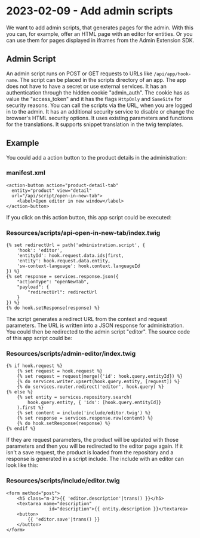 # 2023-02-09 - Add admin scripts

We want to add admin scripts, that generates pages for the admin.
With this you can, for example, offer an HTML page with an editor for entities.
Or you can use them for pages displayed in iframes from the Admin Extension SDK.

## Admin Script
An admin script runs on POST or GET requests to URLs like `/api/app/hook-name`.
The script can be placed in the scripts directory of an app.
The app does not have to have a secret or use external services.
It has an authentication through the hidden cookie "admin_auth".
The cookie has as value the "access_token" and it has the flags `HttpOnly` and `SameSite` for security reasons.
You can call the scripts via the URL, when you are logged in to the admin.
It has an additional security service to disable or change the browser's HTML security options.
It uses existing parameters and functions for the translations.
It supports snippet translation in the twig templates.

## Example

You could add a action button to the product details in the administration:

### manifest.xml
```twig
<action-button action="product-detail-tab"
  entity="product" view="detail"
  url="/api/script/open-in-new-tab">
    <label>Open editor in new window</label>
</action-button>
```

If you click on this action button, this app script could be executed:

### Resources/scripts/api-open-in-new-tab/index.twig
```twig
{% set redirectUrl = path('administration.script', {
    'hook': 'editor',
    'entityId': hook.request.data.ids|first,
    'entity': hook.request.data.entity,
    'sw-context-language': hook.context.languageId
}) %}
{% set response = services.response.json({
    "actionType": "openNewTab",
    "payload": {
        "redirectUrl": redirectUrl
    }
}) %}
{% do hook.setResponse(response) %}
```

The script generates a redirect URL from the context and request parameters.
The URL is written into a JSON response for administration.
You could then be redirected to the admin script "editor".
The source code of this app script could be:

### Resources/scripts/admin-editor/index.twig
```twig
{% if hook.request %}
    {% set request = hook.request %}
    {% set request = request|merge({'id': hook.query.entityId}) %}
    {% do services.writer.upsert(hook.query.entity, [request]) %}
    {% do services.router.redirect('editor', hook.query) %}
{% else %}
    {% set entity = services.repository.search(
        hook.query.entity, { 'ids': [hook.query.entityId]}
    ).first %}
    {% set content = include('include/editor.twig') %}
    {% set response = services.response.raw(content) %}
    {% do hook.setResponse(response) %}
{% endif %}
```

If they are request parameters, the product will be updated with those parameters
and then you will be redirected to the editor page again.
If it isn't a save request, the product is loaded from the repository
and a response is generated in a script include.
The include with an editor can look like this:

### Resources/scripts/include/editor.twig
```twig
<form method="post">
    <h5 class="m-3">{{ 'editor.description'|trans() }}</h5>
    <textarea name="description"
                id="description">{{ entity.description }}</textarea>
    <button>
        {{ 'editor.save'|trans() }}
    </button>
</form>
```
